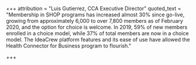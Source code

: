+++
attribution = "Luis Gutierrez, CCA Executive Director"
quoted_text = "Membership in SHOP programs has increased almost 30% since go-live, growing from approximately 6,000 to over 7,800 members as of February 2020, and the option for choice is welcome. In 2019, 59% of new members enrolled in a choice model, while 37% of total members are now in a choice model. The IdeaCrew platform features and its ease of use have allowed the Health Connector for Business program to flourish."

+++
